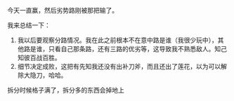 今天一直赢，然后劣势路刚被那把输了。

我来总结一下：

1. 我以后要观察分路情况。我在此之前根本不在意中路是谁（我很少玩中），其他路是谁，只看自己那条路，还有三路的优劣等，这导致我不熟悉敌人。知己知彼百战百胜。
2. 细节决定成败，这把有先知我还没有出补刀斧，而且还出了莲花，以为可以解除大隐刀，哈哈。





拆分时候格子满了，拆分多的东西会掉地上

